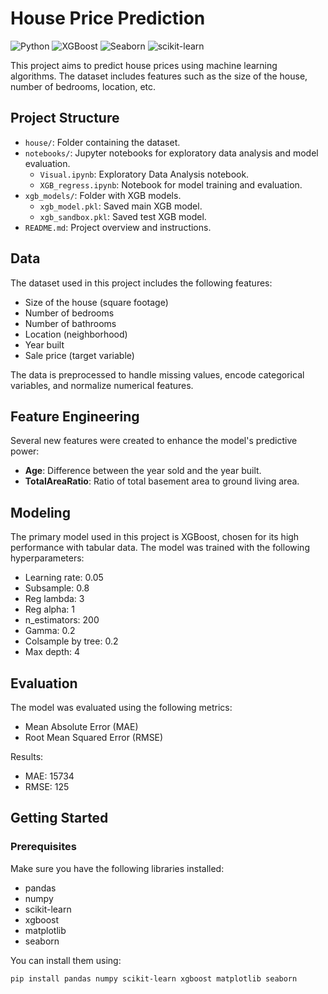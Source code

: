 # House Price Prediction

![Python](https://img.shields.io/badge/Python-3.11+-brightgreen)
![XGBoost](https://img.shields.io/badge/XGBoost-v2.1.0-orange)
![Seaborn](https://img.shields.io/badge/Seaborn-v0.13.2-blue)
![scikit-learn](https://img.shields.io/badge/scikit--learn-v1.5.1-yellow)

This project aims to predict house prices using machine learning algorithms. The dataset includes features such as the size of the house, number of bedrooms, location, etc.

## Project Structure

- `house/`: Folder containing the dataset.
- `notebooks/`: Jupyter notebooks for exploratory data analysis and model evaluation.
  - `Visual.ipynb`: Exploratory Data Analysis notebook.
  - `XGB_regress.ipynb`: Notebook for model training and evaluation.
- `xgb_models/`: Folder with XGB models.
  - `xgb_model.pkl`: Saved main XGB model.
  - `xgb_sandbox.pkl`: Saved test XGB model.
- `README.md`: Project overview and instructions.

## Data

The dataset used in this project includes the following features:
- Size of the house (square footage)
- Number of bedrooms
- Number of bathrooms
- Location (neighborhood)
- Year built
- Sale price (target variable)

The data is preprocessed to handle missing values, encode categorical variables, and normalize numerical features.

## Feature Engineering

Several new features were created to enhance the model's predictive power:
- **Age**: Difference between the year sold and the year built.
- **TotalAreaRatio**: Ratio of total basement area to ground living area.

## Modeling

The primary model used in this project is XGBoost, chosen for its high performance with tabular data. The model was trained with the following hyperparameters:
- Learning rate: 0.05
- Subsample: 0.8
- Reg lambda: 3
- Reg alpha: 1
- n_estimators: 200
- Gamma: 0.2
- Colsample by tree: 0.2
- Max depth: 4

## Evaluation

The model was evaluated using the following metrics:
- Mean Absolute Error (MAE)
- Root Mean Squared Error (RMSE)

Results:
- MAE: 15734
- RMSE: 125

## Getting Started

### Prerequisites

Make sure you have the following libraries installed:
- pandas
- numpy
- scikit-learn
- xgboost
- matplotlib
- seaborn

You can install them using:
```bash
pip install pandas numpy scikit-learn xgboost matplotlib seaborn
